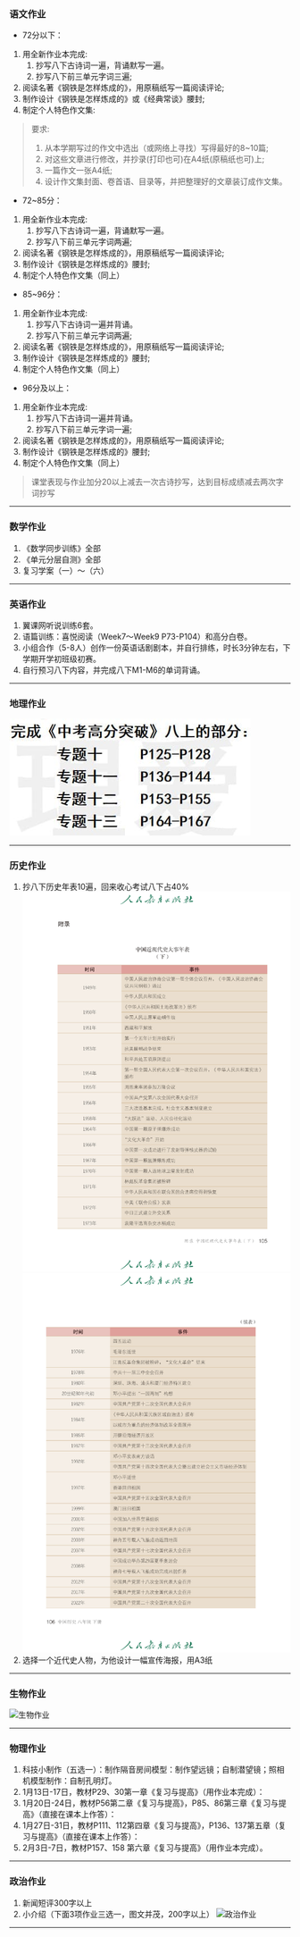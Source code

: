 ### 语文作业 ###
* 72分以下：
1. 用全新作业本完成:
    1. 抄写八下古诗词一遍，背诵默写一遍。
    2. 抄写八下前三单元字词三遍;
2. 阅读名著《钢铁是怎样炼成的》，用原稿纸写一篇阅读评论;
3. 制作设计《钢铁是怎样炼成的》或《经典常谈》腰封;
4. 制定个人特色作文集:
> 要求:
> 1. 从本学期写过的作文中选出（或网络上寻找）写得最好的8~10篇;
> 2. 对这些文章进行修改，并抄录(打印也可)在A4纸(原稿纸也可)上;
> 3. 一篇作文一张A4纸;
> 4. 设计作文集封面、卷首语、目录等，并把整理好的文章装订成作文集。

* 72~85分：
1. 用全新作业本完成:
    1. 抄写八下古诗词一遍，背诵默写一遍。
    2. 抄写八下前三单元字词两遍;
2. 阅读名著《钢铁是怎样炼成的》，用原稿纸写一篇阅读评论;
3. 制作设计《钢铁是怎样炼成的》腰封;
4. 制定个人特色作文集（同上）

* 85~96分：
1. 用全新作业本完成:
    1. 抄写八下古诗词一遍并背诵。
    2. 抄写八下前三单元字词两遍;
2. 阅读名著《钢铁是怎样炼成的》，用原稿纸写一篇阅读评论;
3. 制作设计《钢铁是怎样炼成的》腰封;
4. 制定个人特色作文集（同上）

* 96分及以上：
1. 用全新作业本完成:
    1. 抄写八下古诗词一遍并背诵。
    2. 抄写八下前三单元字词一遍;
2. 阅读名著《钢铁是怎样炼成的》，用原稿纸写一篇阅读评论;
3. 制作设计《钢铁是怎样炼成的》腰封;
4. 制定个人特色作文集（同上）
> 课堂表现与作业加分20以上减去一次古诗抄写，达到目标成绩减去两次字词抄写
-----
### 数学作业 ###
1. 《数学同步训练》全部
2. 《单元分层自测》全部
3. 复习学案（一）～（六）
-----
### 英语作业 ###
1. 翼课网听说训练6套。
2. 语篇训练：喜悦阅读（Week7～Week9 P73-P104）和高分白卷。
3. 小组合作（5-8人）创作一份英语话剧剧本，并自行排练，时长3分钟左右，下学期开学初班级初赛。
4. 自行预习八下内容，并完成八下M1-M6的单词背诵。
-----
### 地理作业 ###
![地理作业](../hw/_images/19g.jpg)

-----
### 历史作业 ###
1. 抄八下历史年表10遍，回来收心考试八下占40%
![历史年表](../hw/_images/19h1.jpg ':size=10%')
![历史年表](../hw/_images/19h2.jpg ':size=10%')
2. 选择一个近代史人物，为他设计一幅宣传海报，用A3纸
-----
### 生物作业 ###
![生物作业](../hw/_images/19b1.jpg)

-----
### 物理作业 ###
1. 科技小制作（五选一）：制作隔音房间模型：制作望远镜；自制潜望镜；照相机模型制作：自制孔明灯。
2. 1月13日-17日，教材P29、30第一章《复习与提高》（用作业本完成）：
3. 1月20日-24日，教材P56第二章《复习与提高》，P85、86第三章《复习与提高》（直接在课本上作答）：
4. 1月27日-31日，教材P111、112第四章《复习与提高》，P136、137第五章（复习与提高》（直接在课本上作答）：
5. 2月3日-7日，教材P157、158 第六章《复习与提高》（用作业本完成）。
-----
### 政治作业 ###
1. 新闻短评300字以上
2. 小介绍（下面3项作业三选一，图文并茂，200字以上）
![政治作业](https://gitee.com/CMSZ001/hw/raw/main/hw/_images/19p.jpg)

-----

